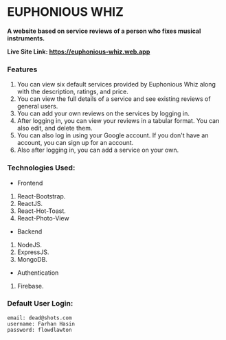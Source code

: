 # EUPHONIOUS WHIZ
**A website based on service reviews of a person who fixes musical instruments.**


**Live Site Link: https://euphonious-whiz.web.app**

### Features
1. You can view six default services provided by Euphonious Whiz along with the description, ratings, and price.
2. You can view the full details of a service and see existing reviews of general users.
3. You can add your own reviews on the services by logging in.
4. After logging in, you can view your reviews in a tabular format. You can also edit, and delete them.
5. You can also log in using your Google account. If you don't have an account, you can sign up for an account.
6. Also after logging in, you can add a service on your own.

### Technologies Used:
- Frontend
1. React-Bootstrap.
2. ReactJS.
3. React-Hot-Toast.
4. React-Photo-View

- Backend
1. NodeJS.
2. ExpressJS.
3. MongoDB.

- Authentication
1. Firebase.

### Default User Login:

```
email: dead@shots.com
username: Farhan Hasin
password: flowdlawton
```
